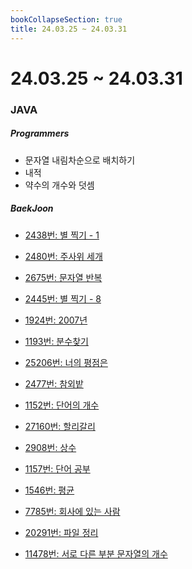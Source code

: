 ```yaml
---
bookCollapseSection: true
title: 24.03.25 ~ 24.03.31
---
```

# 24.03.25 ~ 24.03.31

### JAVA
##### Programmers
- 문자열 내림차순으로 배치하기
- 내적
- 약수의 개수와 덧셈

##### BaekJoon
- [2438번: 별 찍기 - 1](B2438-별%20찍기-1.md)
- [2480번: 주사위 세개](Coding%20Test/2024/24.03/4주차/B2480-주사위%20세개.md)
- [2675번: 문자열 반복](Coding%20Test/2024/24.03/4주차/B2675-문자열%20반복.md)
- [2445번: 별 찍기 - 8](B2445-별%20찍기-8.md)
- [1924번: 2007년](Coding%20Test/2024/24.03/4주차/B1924-2007년.md)
- [1193번: 분수찾기](Coding%20Test/2024/24.03/4주차/B1193-분수찾기.md)
- [25206번: 너의 평점은](Coding%20Test/2024/24.03/4주차/너의%20평점은)
- [2477번: 참외밭](Coding%20Test/2024/24.03/4주차/참외밭)

- [1152번: 단어의 개수](Coding%20Test/2024/24.03/4주차/B1152-단어의%20개수.md)
- [27160번: 할리갈리](Coding%20Test/2024/24.03/4주차/B27160-할리갈리.md)
- [2908번: 상수](Coding%20Test/2024/24.03/4주차/B2908-상수.md)
- [1157번: 단어 공부](B1157-단어%20공부.md)
- [1546번: 평균](Coding%20Test/2024/24.03/4주차/B1546-평균.md)
- [7785번: 회사에 있는 사람](Coding%20Test/2024/24.03/4주차/B7785-회사에%20있는%20사람.md)
- [20291번: 파일 정리](B20291-파일%20정리.md)
- [11478번: 서로 다른 부분 문자열의 개수](Coding%20Test/2024/24.03/4주차/서로%20다른%20부분%20문자열의%20개수)